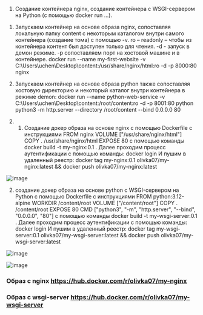 1.	Создание контейнера nginx, создание контейнера с WSGI-сервером на Python (с помощью docker run ...). 
1)	Запускаем контейнер на основе образа nginx, сопоставляя локальную папку content с некоторым каталогом внутри самого контейнера (создание тома) с помощью -v. ro – readonly – чтобы из контейнера контент был доступен только для чтения. -d - запуск в демон режиме. -p сопоставляем порт на хостовой машине и в контейнере. docker run --name my-first-website -v C:\Users\uchen\Desktop\content:/usr/share/nginx/html:ro -d -p 8000:80 nginx

2)	Запускаем контейнер на основе образа python также сопоставляя хостовую директорию и некоторый каталог внутри контейнера в режиме demon: docker run --name python-web-service -v C:\Users\uchen\Desktop\content:/root/content:ro -d -p 8001:80 python python3 -m http.server --directory /root/content --bind 0.0.0.0 80 


2.	1) Создание докер образа на основе nginx с помощью Dockerfile с инструкциями
FROM nginx
VOLUME ["/usr/share/nginx/html"]
COPY . /usr/share/nginx/html
EXPOSE 80
с помощью команды docker build -t my-nginx:0.1 .
Далее проходим процесс аутентификации с помощью команды: docker login
И пушим в удаленный реестр: docker tag my-nginx:0.1 olivka07/my-nginx:latest && docker push olivka07/my-nginx:latest

![image](https://github.com/user-attachments/assets/493864b4-b085-4c6f-9399-4a94cf597ac3)

 
2)	создание докер образа на основе python c WSGI-сервером на Python с помощью Dockerfile с инструкциями
FROM python:3.12-alpine
WORKDIR /content/root
VOLUME ["/content/root"]
COPY . /content/root
EXPOSE 80
CMD ["python3", "-m", "http.server", "--bind", "0.0.0.0", "80"]
с помощью команды docker build -t my-wsgi-server:0.1 .
Далее проходим процесс аутентификации с помощью команды: docker login
И пушим в удаленный реестр: docker tag my-wsgi-server:0.1 olivka07/my-wsgi-server:latest && docker push olivka07/my-wsgi-server:latest

 ![image](https://github.com/user-attachments/assets/c0794939-1559-4956-928f-f88c548090a5)

![image](https://github.com/user-attachments/assets/30cba33b-4546-40f6-bd2d-0f3370923756)


### Образ с nginx https://hub.docker.com/r/olivka07/my-nginx
### Образ с wsgi-server https://hub.docker.com/r/olivka07/my-wsgi-server
